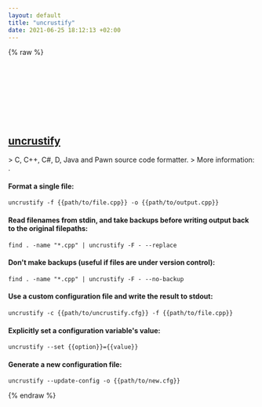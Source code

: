 ```yaml
---
layout: default
title: "uncrustify"
date: 2021-06-25 18:12:13 +02:00
---
```

{% raw %}
<h2 id="uncrustify">
  <a href="/en/common/uncrustify.html">uncrustify</a> <a href="#uncrustify"><svg class="icon">
    <use href="/assets/images/unicode_sprite.svg#link" />
  </svg></a>
</h2>
> C, C++, C#, D, Java and Pawn source code formatter.
> More information: <https://github.com/uncrustify/uncrustify>.

#### Format a single file:
```shell
uncrustify -f {{path/to/file.cpp}} -o {{path/to/output.cpp}}
```
#### Read filenames from stdin, and take backups before writing output back to the original filepaths:
```shell
find . -name "*.cpp" | uncrustify -F - --replace
```
#### Don't make backups (useful if files are under version control):
```shell
find . -name "*.cpp" | uncrustify -F - --no-backup
```
#### Use a custom configuration file and write the result to stdout:
```shell
uncrustify -c {{path/to/uncrustify.cfg}} -f {{path/to/file.cpp}}
```
#### Explicitly set a configuration variable's value:
```shell
uncrustify --set {{option}}={{value}}
```
#### Generate a new configuration file:
```shell
uncrustify --update-config -o {{path/to/new.cfg}}
```
{% endraw %}